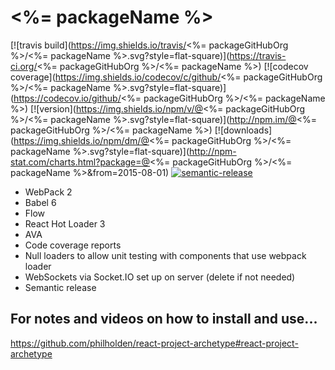 # <%= packageName %>

[![travis build](https://img.shields.io/travis/<%= packageGitHubOrg %>/<%= packageName %>.svg?style=flat-square)](https://travis-ci.org/<%= packageGitHubOrg %>/<%= packageName %>)
[![codecov coverage](https://img.shields.io/codecov/c/github/<%= packageGitHubOrg %>/<%= packageName %>.svg?style=flat-square)](https://codecov.io/github/<%= packageGitHubOrg %>/<%= packageName %>)
[![version](https://img.shields.io/npm/v/@<%= packageGitHubOrg %>/<%= packageName %>.svg?style=flat-square)](http://npm.im/@<%= packageGitHubOrg %>/<%= packageName %>)
[![downloads](https://img.shields.io/npm/dm/@<%= packageGitHubOrg %>/<%= packageName %>.svg?style=flat-square)](http://npm-stat.com/charts.html?package=@<%= packageGitHubOrg %>/<%= packageName %>&from=2015-08-01)
[![semantic-release](https://img.shields.io/badge/%20%20%F0%9F%93%A6%F0%9F%9A%80-semantic--release-e10079.svg?style=flat-square)](https://github.com/semantic-release/semantic-release)

* WebPack 2
* Babel 6
* Flow
* React Hot Loader 3
* AVA
* Code coverage reports
* Null loaders to allow unit testing with components that use webpack loader
* WebSockets via Socket.IO set up on server (delete if not needed)
* Semantic release

## For notes and videos on how to install and use...

https://github.com/philholden/react-project-archetype#react-project-archetype
